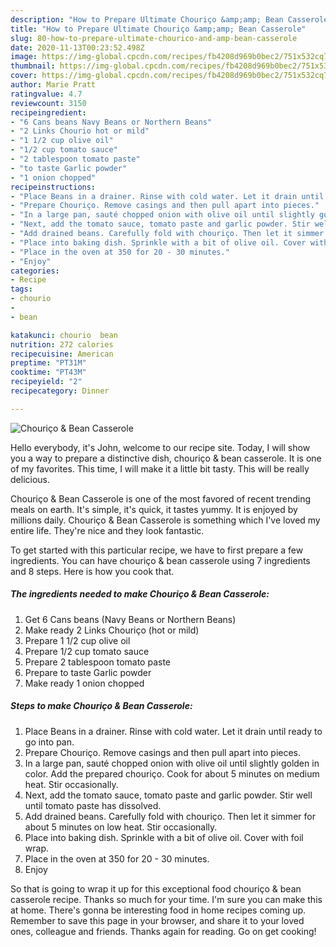 ```yaml
---
description: "How to Prepare Ultimate Chouriço &amp;amp; Bean Casserole"
title: "How to Prepare Ultimate Chouriço &amp;amp; Bean Casserole"
slug: 80-how-to-prepare-ultimate-chourico-and-amp-bean-casserole
date: 2020-11-13T00:23:52.498Z
image: https://img-global.cpcdn.com/recipes/fb4208d969b0bec2/751x532cq70/chourico-bean-casserole-recipe-main-photo.jpg
thumbnail: https://img-global.cpcdn.com/recipes/fb4208d969b0bec2/751x532cq70/chourico-bean-casserole-recipe-main-photo.jpg
cover: https://img-global.cpcdn.com/recipes/fb4208d969b0bec2/751x532cq70/chourico-bean-casserole-recipe-main-photo.jpg
author: Marie Pratt
ratingvalue: 4.7
reviewcount: 3150
recipeingredient:
- "6 Cans beans Navy Beans or Northern Beans"
- "2 Links Chourio hot or mild"
- "1 1/2 cup olive oil"
- "1/2 cup tomato sauce"
- "2 tablespoon tomato paste"
- "to taste Garlic powder"
- "1 onion chopped"
recipeinstructions:
- "Place Beans in a drainer. Rinse with cold water. Let it drain until ready to go into pan."
- "Prepare Chouriço. Remove casings and then pull apart into pieces."
- "In a large pan, sauté chopped onion with olive oil until slightly golden in color. Add the prepared chouriço. Cook for about 5 minutes on medium heat. Stir occasionally."
- "Next, add the tomato sauce, tomato paste and garlic powder. Stir well until tomato paste has dissolved."
- "Add drained beans. Carefully fold with chouriço. Then let it simmer for about 5 minutes on low heat. Stir occasionally."
- "Place into baking dish. Sprinkle with a bit of olive oil. Cover with foil wrap."
- "Place in the oven at 350 for 20 - 30 minutes."
- "Enjoy"
categories:
- Recipe
tags:
- chourio
- 
- bean

katakunci: chourio  bean 
nutrition: 272 calories
recipecuisine: American
preptime: "PT31M"
cooktime: "PT43M"
recipeyield: "2"
recipecategory: Dinner

---
```



![Chouriço &amp; Bean Casserole](https://img-global.cpcdn.com/recipes/fb4208d969b0bec2/751x532cq70/chourico-bean-casserole-recipe-main-photo.jpg)

Hello everybody, it's John, welcome to our recipe site. Today, I will show you a way to prepare a distinctive dish, chouriço &amp; bean casserole. It is one of my favorites. This time, I will make it a little bit tasty. This will be really delicious.

Chouriço &amp; Bean Casserole is one of the most favored of recent trending meals on earth. It's simple, it's quick, it tastes yummy. It is enjoyed by millions daily. Chouriço &amp; Bean Casserole is something which I've loved my entire life. They're nice and they look fantastic.




To get started with this particular recipe, we have to first prepare a few ingredients. You can have chouriço &amp; bean casserole using 7 ingredients and 8 steps. Here is how you cook that.

<!--inarticleads1-->

##### The ingredients needed to make Chouriço &amp; Bean Casserole:

1. Get 6 Cans beans (Navy Beans or Northern Beans)
1. Make ready 2 Links Chouriço (hot or mild)
1. Prepare 1 1/2 cup olive oil
1. Prepare 1/2 cup tomato sauce
1. Prepare 2 tablespoon tomato paste
1. Prepare to taste Garlic powder
1. Make ready 1 onion chopped




<!--inarticleads2-->

##### Steps to make Chouriço &amp; Bean Casserole:

1. Place Beans in a drainer. Rinse with cold water. Let it drain until ready to go into pan.
1. Prepare Chouriço. Remove casings and then pull apart into pieces.
1. In a large pan, sauté chopped onion with olive oil until slightly golden in color. Add the prepared chouriço. Cook for about 5 minutes on medium heat. Stir occasionally.
1. Next, add the tomato sauce, tomato paste and garlic powder. Stir well until tomato paste has dissolved.
1. Add drained beans. Carefully fold with chouriço. Then let it simmer for about 5 minutes on low heat. Stir occasionally.
1. Place into baking dish. Sprinkle with a bit of olive oil. Cover with foil wrap.
1. Place in the oven at 350 for 20 - 30 minutes.
1. Enjoy




So that is going to wrap it up for this exceptional food chouriço &amp; bean casserole recipe. Thanks so much for your time. I'm sure you can make this at home. There's gonna be interesting food in home recipes coming up. Remember to save this page in your browser, and share it to your loved ones, colleague and friends. Thanks again for reading. Go on get cooking!
